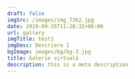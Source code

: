 ```yaml
---
draft: false
imgSrc: /images/img_7362.jpg
date: 2019-09-25T11:28:32+06:00
url: gallery
imgTitle: test1
imgDesc: Descriere 1
bgImage: images/bg/bg-3.jpg
title: Galerie virtuală
description: this is a meta description
---
```

